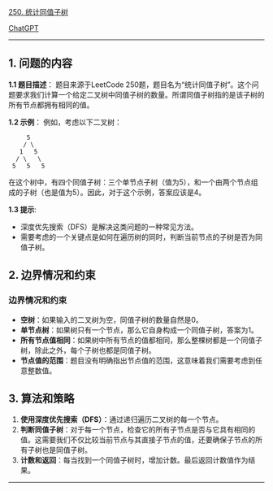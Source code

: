 [250. 统计同值子树](https://leetcode.cn/problems/count-univalue-subtrees)

[ChatGPT](https://chat.openai.com/share/cfaf7d55-42f8-455f-bacf-41d92e6d1922)

---

## 1. 问题的内容
**1.1 题目描述**：
题目来源于LeetCode 250题，题目名为“统计同值子树”。这个问题要求我们计算一个给定二叉树中同值子树的数量。所谓同值子树指的是该子树的所有节点都拥有相同的值。

**1.2 示例**：
例如，考虑以下二叉树：

```
     5
    / \
   1   5
  / \   \
 5   5   5
```

在这个树中，有四个同值子树：三个单节点子树（值为5），和一个由两个节点组成的子树（也是值为5）。因此，对于这个示例，答案应该是4。

**1.3 提示**:
- 深度优先搜索（DFS）是解决这类问题的一种常见方法。
- 需要考虑的一个关键点是如何在遍历树的同时，判断当前节点的子树是否为同值子树。

## 2. 边界情况和约束
### **边界情况和约束**

- **空树**：如果输入的二叉树为空，同值子树的数量自然是0。
- **单节点树**：如果树只有一个节点，那么它自身构成一个同值子树，答案为1。
- **所有节点值相同**：如果树中所有节点的值都相同，那么整棵树都是一个同值子树，除此之外，每个子树也都是同值子树。
- **节点值的范围**：题目没有明确指出节点值的范围，这意味着我们需要考虑到任意整数值。

## 3. 算法和策略
1. **使用深度优先搜索（DFS）**：通过递归遍历二叉树的每一个节点。
2. **判断同值子树**：对于每一个节点，检查它的所有子节点是否与它具有相同的值。这需要我们不仅比较当前节点与其直接子节点的值，还要确保子节点的所有子树也是同值子树。
3. **计数和返回**：每当找到一个同值子树时，增加计数。最后返回计数值作为结果。

---